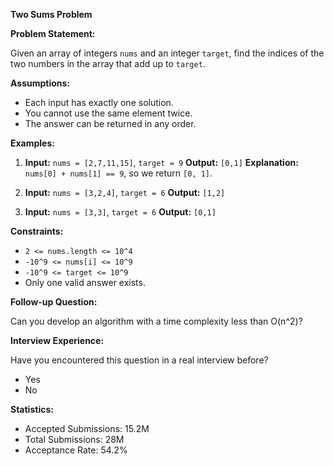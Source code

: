 **Two Sums Problem**

**Problem Statement:**

Given an array of integers `nums` and an integer `target`, find the indices of the two numbers in the array that add up to `target`.

**Assumptions:**

- Each input has exactly one solution.
- You cannot use the same element twice.
- The answer can be returned in any order.

**Examples:**

1. **Input:** `nums = [2,7,11,15]`, `target = 9`
   **Output:** `[0,1]`
   **Explanation:** `nums[0] + nums[1] == 9`, so we return `[0, 1]`.

2. **Input:** `nums = [3,2,4]`, `target = 6`
   **Output:** `[1,2]`

3. **Input:** `nums = [3,3]`, `target = 6`
   **Output:** `[0,1]`

**Constraints:**

- `2 <= nums.length <= 10^4`
- `-10^9 <= nums[i] <= 10^9`
- `-10^9 <= target <= 10^9`
- Only one valid answer exists.

**Follow-up Question:**

Can you develop an algorithm with a time complexity less than O(n^2)?

**Interview Experience:**

Have you encountered this question in a real interview before?

- Yes
- No

**Statistics:**

- Accepted Submissions: 15.2M
- Total Submissions: 28M
- Acceptance Rate: 54.2%
